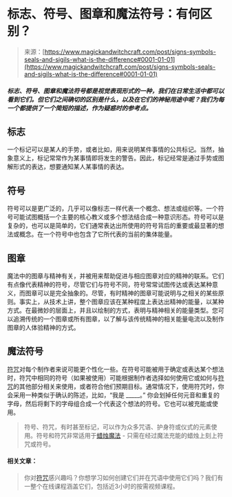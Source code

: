<!--yml

类别：未分类

日期：2024年06月12日 18:32:14

-->

# 标志、符号、图章和魔法符号：有何区别？

> 来源：[https://www.magickandwitchcraft.com/post/signs-symbols-seals-and-sigils-what-is-the-difference#0001-01-01](https://www.magickandwitchcraft.com/post/signs-symbols-seals-and-sigils-what-is-the-difference#0001-01-01)

##### *标志、符号、图章和魔法符号都是视觉表现形式的一种，我们在日常生活中都可以看到它们。但它们之间确切的区别是什么，以及在它们的神秘用途中呢？我们为每一个都提供了一个简短的描述，作为疑惑时的参考点。*

## 标志

一个标记可以是某人的手势，或者比如，用来说明某件事情的公共标记。当然，抽象意义上，标记常常作为某事情即将发生的警告。因此，标记经常是通过手势或图解形式的表达，想要通知某人某事情的表达。

## 符号

符号可以是更广泛的，几乎可以像标志一样代表一个概念、想法或组织等。一个符号可能试图概括一个主要的核心教义或多个想法结合成一种意识形态。符号可以是复杂的，也可以是简单的，它们通常表达出所使用的符号背后的重要或最显著的想法或概念。在一个符号中也包含了它所代表的当前的集体能量。

## 图章

魔法中的图章与精神有关，并被用来帮助促进与相应图章对应的精神的联系。它们有点像代表精神的符号，尽管它们与符号不同，符号常常试图传达或表达某种意义，而图章可以是完全抽象的。尽管，有时精神的图章可能说明与之相关的某些原则。事实上，从技术上讲，整个图章应该在某种程度上表达出精神的能量，以某种方式。在最微妙的层面上，并且以绘制的方式，表明与精神相关的能量类型。您可以追溯传统的一个图章或所有图章，以了解与该传统精神的相关能量电流以及制作图章的人体验精神的方式。

## 魔法符号

[符咒](https://www.magickandwitchcraft.com/post/sigil-magic-k-foundation-course)对每个制作者来说可能更个性化一些。在符号可能被用于确定或表达某个想法时，符咒中相同的符号（如果被使用）可能根据制作者选择如何使用它或如何与[符咒](https://www.magickandwitchcraft.com/post/sigil-magic-k-foundation-course)的其他部分相关来使用，或者符合他们预期目标。通常情况下，使用符咒时，你会采用一种类似于确认的陈述，比如，“我是 _____。” 你会划掉任何元音和重复的字母，然后将剩下的字母组合成一个代表这个想法的符号。它也可以被充能或使用。

> 符号、符咒，有时甚至标记，可以作为众多咒语、护身符或仪式的元素使用。符号和符咒非常适用于[蜡烛魔法](https://www.magickandwitchcraft.com/post/candle-magic-k-online-course) - 只需在经过魔法充能的蜡烛上刻上符咒或符号。

#### 相关文章：

> 你对[符咒](https://www.magickandwitchcraft.com/post/sigil-magic-k-foundation-course)感兴趣吗？你想学习如何创建它们并在咒语中使用它们吗？我们有一整个在线课程涵盖它们，包括近3小时的按需视频课程。
